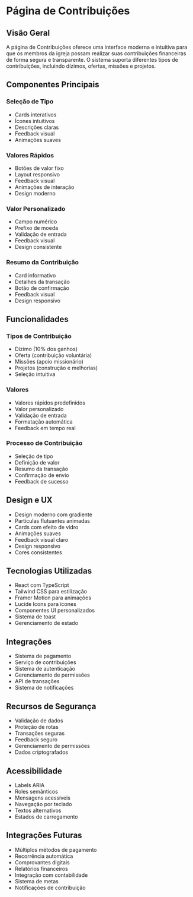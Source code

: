 # Página de Contribuições

## Visão Geral
A página de Contribuições oferece uma interface moderna e intuitiva para que os membros da igreja possam realizar suas contribuições financeiras de forma segura e transparente. O sistema suporta diferentes tipos de contribuições, incluindo dízimos, ofertas, missões e projetos.

## Componentes Principais

### Seleção de Tipo
- Cards interativos
- Ícones intuitivos
- Descrições claras
- Feedback visual
- Animações suaves

### Valores Rápidos
- Botões de valor fixo
- Layout responsivo
- Feedback visual
- Animações de interação
- Design moderno

### Valor Personalizado
- Campo numérico
- Prefixo de moeda
- Validação de entrada
- Feedback visual
- Design consistente

### Resumo da Contribuição
- Card informativo
- Detalhes da transação
- Botão de confirmação
- Feedback visual
- Design responsivo

## Funcionalidades

### Tipos de Contribuição
- Dízimo (10% dos ganhos)
- Oferta (contribuição voluntária)
- Missões (apoio missionário)
- Projetos (construção e melhorias)
- Seleção intuitiva

### Valores
- Valores rápidos predefinidos
- Valor personalizado
- Validação de entrada
- Formatação automática
- Feedback em tempo real

### Processo de Contribuição
- Seleção de tipo
- Definição de valor
- Resumo da transação
- Confirmação de envio
- Feedback de sucesso

## Design e UX
- Design moderno com gradiente
- Partículas flutuantes animadas
- Cards com efeito de vidro
- Animações suaves
- Feedback visual claro
- Design responsivo
- Cores consistentes

## Tecnologias Utilizadas
- React com TypeScript
- Tailwind CSS para estilização
- Framer Motion para animações
- Lucide Icons para ícones
- Componentes UI personalizados
- Sistema de toast
- Gerenciamento de estado

## Integrações
- Sistema de pagamento
- Serviço de contribuições
- Sistema de autenticação
- Gerenciamento de permissões
- API de transações
- Sistema de notificações

## Recursos de Segurança
- Validação de dados
- Proteção de rotas
- Transações seguras
- Feedback seguro
- Gerenciamento de permissões
- Dados criptografados

## Acessibilidade
- Labels ARIA
- Roles semânticos
- Mensagens acessíveis
- Navegação por teclado
- Textos alternativos
- Estados de carregamento

## Integrações Futuras
- Múltiplos métodos de pagamento
- Recorrência automática
- Comprovantes digitais
- Relatórios financeiros
- Integração com contabilidade
- Sistema de metas
- Notificações de contribuição 